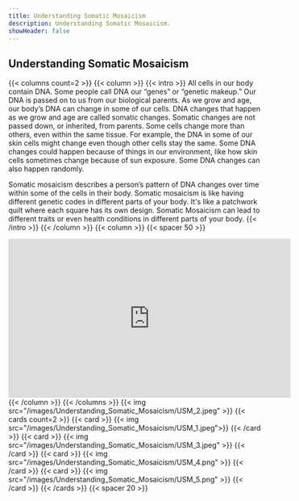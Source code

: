```yaml
---
title: Understanding Somatic Mosaicism
description: Understanding Somatic Mosaicism.
showHeader: false
---
```


## Understanding Somatic Mosaicism

{{< columns count=2 >}}
{{< column >}}
{{< intro >}}
All cells in our body contain DNA. Some people call DNA our “genes” or “genetic makeup.” Our DNA is passed on to us from our biological parents. As we grow and age, our body’s DNA can change in some of our cells. DNA changes that happen as we grow and age are called somatic changes. Somatic changes are not passed down, or inherited, from parents. Some cells change more than others, even within the same tissue. For example, the DNA in some of our skin cells might change even though other cells stay the same. Some DNA changes could happen because of things in our environment, like how skin cells sometimes change because of sun exposure. Some DNA changes can also happen randomly.

Somatic mosaicism describes a person’s pattern of DNA changes over time within some of the cells in their body. Somatic mosaicism is like having different genetic codes in different parts of your body. It's like a patchwork quilt where each square has its own design. Somatic Mosaicism can lead to different traits or even health conditions in different parts of your body.
{{< /intro >}}
{{< /column >}}
{{< column >}}
{{< spacer 50 >}}
<iframe width="560" height="315" src="https://www.youtube.com/embed/-1WVFGEW-BU?si=D8iX7cBaHo5x_4vL" title="YouTube video player" frameborder="0" allow="accelerometer; autoplay; clipboard-write; encrypted-media; gyroscope; picture-in-picture; web-share" referrerpolicy="strict-origin-when-cross-origin" allowfullscreen></iframe>
{{< /column >}}
{{< /columns >}}
<!-- {{< youtube_enhanced id="-1WVFGEW-BU" >}} -->
{{< img src="/images/Understanding_Somatic_Mosaicism/USM_2.jpeg" >}}
{{< cards count=2 >}}
{{< card >}}
{{< img src="/images/Understanding_Somatic_Mosaicism/USM_1.jpeg">}}
{{< /card >}}
{{< card >}}
{{< img src="/images/Understanding_Somatic_Mosaicism/USM_3.jpeg" >}}
{{< /card >}}
{{< card >}}
{{< img src="/images/Understanding_Somatic_Mosaicism/USM_4.png" >}}
{{< /card >}}
{{< card >}}
{{< img src="/images/Understanding_Somatic_Mosaicism/USM_5.png" >}}
{{< /card >}}
{{< /cards >}}
{{< spacer 20 >}}
